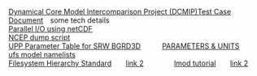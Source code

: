[Dynamical Core Model Intercomparison Project (DCMIP)Test Case Document](http://www-personal.umich.edu/~cjablono/DCMIP-2012_TestCaseDocument_v1.7.pdf)&emsp;some tech details<br>
[Parallel I/O using netCDF ](https://www.cscs.ch/fileadmin/user_upload/contents_publications/tutorials/fast_parallel_IO/IntroToParallelnetCDF_MC.pdf)<br>
[NCEP dump script](https://github.com/guoqing-noaa/fv3gfs/blob/master/ecf/ecfutils/CROW/model/fv3gfs/outofcontrol_scripts/wcoss_c/dump/exglobal_dump.sh.ecf)  
[UPP Parameter Table for SRW BGRD3D](https://upp.readthedocs.io/en/latest/SRW_BGRD3D_table.html)&emsp;&emsp;&emsp;[PARAMETERS & UNITS
](https://www.nco.ncep.noaa.gov/pmb/docs/on388/table2.html)     
[ufs model namelists](https://ufs-weather-model.readthedocs.io/en/latest/InputsOutputs.html)   
[Filesystem Hierarchy Standard](https://www.pathname.com/fhs/pub/fhs-2.3.html)&emsp;&emsp;[link 2](http://www.aboutlinux.info/2007/03/what-does-etc-stands-for-in-linuxunix.html)   &emsp;&emsp;&emsp;&emsp;[lmod tutorial](https://sea.ucar.edu/sites/default/files/talk.pdf)&emsp;&emsp;[link 2](https://modules.readthedocs.io/en/stable/modulefile.html)
